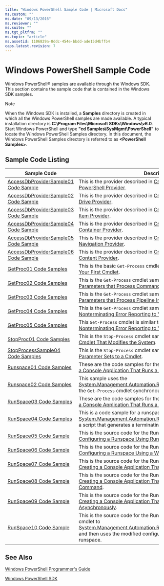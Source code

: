 ```yaml
---
title: "Windows PowerShell Sample Code | Microsoft Docs"
ms.custom: ""
ms.date: "09/13/2016"
ms.reviewer: ""
ms.suite: ""
ms.tgt_pltfrm: ""
ms.topic: "article"
ms.assetid: 1106829a-8ddc-454e-bbdd-ade15d4bffb4
caps.latest.revision: 7
---
```

# Windows PowerShell Sample Code

Windows PowerShell® samples are available through the Windows SDK. This section contains the sample code that is contained in the Windows SDK samples.

> [!NOTE]
> When the Windows SDK is installed, a **Samples** directory is created in which all the Windows PowerShell samples are made available. A typical installation directory is **C:\Program Files\Microsoft SDKs\Windows\v6.0**. Start Windows PowerShell and type **"cd Samples\SysMgmt\PowerShell"**  to locate the Windows PowerShell Samples directory. In this document, the Windows PowerShell Samples directory is referred to as **\<PowerShell Samples>**.

## Sample Code Listing

|Sample Code|Description|
|-----------------|-----------------|
|[AccessDbProviderSample01 Code Sample](./accessdbprovidersample01-code-sample.md)|This is the provider described in [Creating a Basic Windows PowerShell Provider](./creating-a-basic-windows-powershell-provider.md).|
|[AccessDbProviderSample02 Code Sample](./accessdbprovidersample02-code-sample.md)|This is the provider described in [Creating a Windows PowerShell Drive Provider](./creating-a-windows-powershell-drive-provider.md).|
|[AccessDbProviderSample03 Code Sample](./accessdbprovidersample03-code-sample.md)|This is the provider described in [Creating a Windows PowerShell Item Provider](./creating-a-windows-powershell-item-provider.md).|
|[AccessDbProviderSample04 Code Sample](./accessdbprovidersample04-code-sample.md)|This is the provider described in [Creating a Windows PowerShell Container Provider](./creating-a-windows-powershell-container-provider.md).|
|[AccessDbProviderSample05 Code Sample](./accessdbprovidersample05-code-sample.md)|This is the provider described in [Creating a Windows PowerShell Navigation Provider](./creating-a-windows-powershell-navigation-provider.md).|
|[AccessDbProviderSample06 Code Sample](./accessdbprovidersample06-code-sample.md)|This is the provider described in [Creating a Windows PowerShell Content Provider](./creating-a-windows-powershell-content-provider.md).|
|[GetProc01 Code Samples](./getproc01-code-samples.md)|This is the basic `Get-Process` cmdlet sample described in [Creating Your First Cmdlet](../cmdlet/creating-a-cmdlet-without-parameters.md).|
|[GetProc02 Code Samples](./getproc02-code-samples.md)|This is the `Get-Process` cmdlet sample described in [Adding Parameters that Process Command-Line Input](../cmdlet/adding-parameters-that-process-command-line-input.md).|
|[GetProc03 Code Samples](./getproc03-code-samples.md)|This is the `Get-Process` cmdlet sample described in [Adding Parameters that Process Pipeline Input](../cmdlet/adding-parameters-that-process-pipeline-input.md).|
|[GetProc04 Code Samples](./getproc04-code-samples.md)|This is the `Get-Process` cmdlet sample described in [Adding Nonterminating Error Reporting to Your Cmdlet](../cmdlet/adding-non-terminating-error-reporting-to-your-cmdlet.md).|
|[GetProc05 Code Samples](./getproc05-code-samples.md)|This `Get-Process` cmdlet is similar to the cmdlet described in [Adding Nonterminating Error Reporting to Your Cmdlet](../cmdlet/adding-non-terminating-error-reporting-to-your-cmdlet.md).|
|[StopProc01 Code Samples](./stopproc01-code-samples.md)|This is the `Stop-Process` cmdlet sample described in [Creating a Cmdlet That Modifies the System](../cmdlet/creating-a-cmdlet-that-modifies-the-system.md).|
|[StopProcessSample04 Code Samples](./stopprocesssample04-code-samples.md)|This is the `Stop-Process` cmdlet sample described in [Adding Parameter Sets to a Cmdlet](../cmdlet/adding-parameter-sets-to-a-cmdlet.md).|
|[Runspace01 Code Samples](./runspace01-code-samples.md)|These are the code samples for the runspace described in [Creating a Console Application That Runs a Specified Command](https://msdn.microsoft.com/en-us/793a6570-a072-4799-840b-172f28ce620e).|
|[Runspace02 Code Samples](./runspace02-code-samples.md)|This sample uses the [System.Management.Automation.Runspaceinvoke](/dotnet/api/System.Management.Automation.RunspaceInvoke) class to execute the `Get-Process` cmdlet synchronously.|
|[RunSpace03 Code Samples](./runspace03-code-samples.md)|These are the code samples for the runspace described in [Creating a Console Application That Runs a Specified Script](https://msdn.microsoft.com/en-us/a93e6006-36db-4bcc-b9da-c5bebf4ffd68).|
|[RunSpace04 Code Samples](./runspace04-code-samples.md)|This is a code sample for a runspace that uses the [System.Management.Automation.Runspaceinvoke](/dotnet/api/System.Management.Automation.RunspaceInvoke) class to execute a script that generates a terminating error.|
|[RunSpace05 Code Sample](./runspace05-code-sample.md)|This is the source code for the Runspace05 sample described in [Configuring a Runspace Using RunspaceConfiguration](https://msdn.microsoft.com/en-us/42681d19-2d05-4975-befd-afb1990e79b2).|
|[RunSpace06 Code Sample](./runspace06-code-sample.md)|This is the source code for the Runspace06 sample described in [Configuring a Runspace Using a Windows PowerShell Snap-in](https://msdn.microsoft.com/en-us/a7289ee8-9732-49ee-91c7-d533e9538b83).|
|[RunSpace07 Code Sample](./runspace07-code-sample.md)|This is the source code for the Runspace07 sample described in [Creating a Console Application That Adds Commands to a Pipeline](https://msdn.microsoft.com/en-us/01eb7808-e97b-4905-80be-9e2fa38c262e).|
|[RunSpace08 Code Sample](./runspace08-code-sample.md)|This is the source code for the Runspace08 sample described in [Creating a Console Application That Adds Parameters to a Command](https://msdn.microsoft.com/en-us/848b2b46-60f1-4a86-b448-cfc7c0cccfba).|
|[RunSpace09 Code Sample](./runspace09-code-sample.md)|This is the source code for the Runspace09 sample described in [Creating a Console Application That Invokes a Pipeline Asynchronously](https://msdn.microsoft.com/en-us/198c1c94-2a06-457e-93ce-c0d910618e47).|
|[RunSpace10 Code Sample](./runspace10-code-sample.md)|This is the source code for the Runspace10 sample, which adds a cmdlet to [System.Management.Automation.Runspaces.Runspaceconfiguration](/dotnet/api/System.Management.Automation.Runspaces.RunspaceConfiguration) and then uses the modified configuration information to create the runspace.|

## See Also

 [Windows PowerShell Programmer's Guide](./windows-powershell-programmer-s-guide.md)

 [Windows PowerShell SDK](../windows-powershell-reference.md)